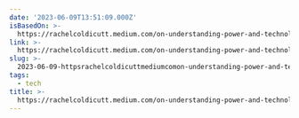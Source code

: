 ```yaml
---
date: '2023-06-09T13:51:09.000Z'
isBasedOn: >-
  https://rachelcoldicutt.medium.com/on-understanding-power-and-technology-1345dc57a1a
link: >-
  https://rachelcoldicutt.medium.com/on-understanding-power-and-technology-1345dc57a1a
slug: >-
  2023-06-09-httpsrachelcoldicuttmediumcomon-understanding-power-and-technology-1345dc57a1a
tags:
  - tech
title: >-
  https://rachelcoldicutt.medium.com/on-understanding-power-and-technology-1345dc57a1a
---
```


